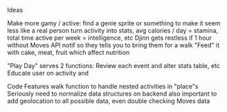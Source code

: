 Ideas



Make more gamy / active:
  find a genie sprite or something to make it seem less like a real person
  turn activity into stats, avg calories / day = stamina, total time active per week = intelligence, etc
  Djinn gets restless if 1 hour without Moves API notif so they tells you to bring them for a walk
  "Feed" it with cake, meat, fruit which affect nutrition

"Play Day" serves 2 functions:
  Review each event and alter stats table, etc
  Educate user on activity and 




  Code Features
    walk function to handle nested activities in "place"s
    Seriously need to normalize data structures on backend
    also important to add geolocation to all possible data, even double checking Moves data